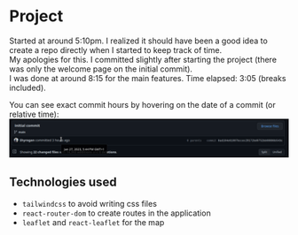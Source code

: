 # Project

Started at around 5:10pm. I realized it should have been a good idea to create a repo directly when I started to keep track of time.  
My apologies for this. I committed slightly after starting the project (there was only the welcome page on the initial commit).  
I was done at around 8:15 for the main features. Time elapsed: 3:05 (breaks included).  

You can see exact commit hours by hovering on the date of a commit (or relative time):   
![see time](./see_commit_time.png)

## Technologies used

- `tailwindcss` to avoid writing css files  
- `react-router-dom` to create routes in the application  
- `leaflet` and `react-leaflet` for the map  
